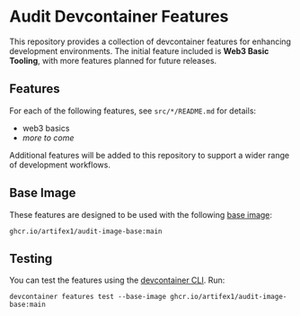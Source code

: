 # Audit Devcontainer Features

This repository provides a collection of devcontainer features for enhancing development environments. The initial feature included is **Web3 Basic Tooling**, with more features planned for future releases.

## Features

For each of the following features, see `src/*/README.md` for details:

- web3 basics
- _more to come_

Additional features will be added to this repository to support a wider range of development workflows.

## Base Image

These features are designed to be used with the following [base image](https://github.com/Artifex1/audit-image-base):

```
ghcr.io/artifex1/audit-image-base:main
```

## Testing

You can test the features using the [devcontainer CLI](https://github.com/devcontainers/cli). Run:

```shell
devcontainer features test --base-image ghcr.io/artifex1/audit-image-base:main
```
